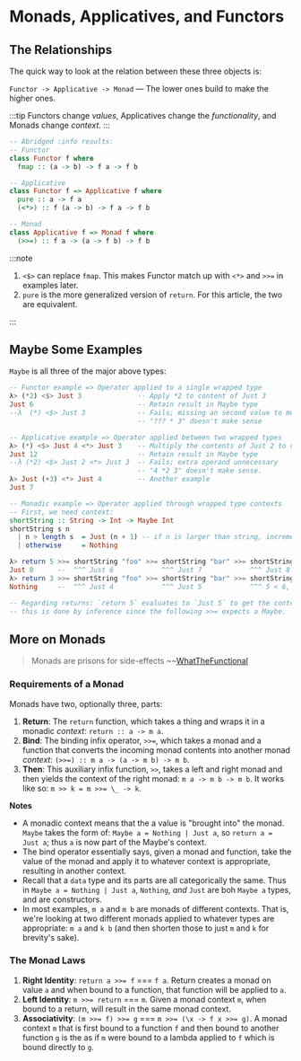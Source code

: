 # Monads, Applicatives, and Functors

## The Relationships

The quick way to look at the relation between these three objects is:

`Functor -> Applicative -> Monad` &mdash; The lower ones build to make the higher ones.

:::tip
Functors change _values_, Applicatives change the _functionality_, and Monads change _context_.
:::

```haskell
-- Abridged :info results:
-- Functor
class Functor f where
  fmap :: (a -> b) -> f a -> f b

-- Applicative
class Functor f => Applicative f where
  pure :: a -> f a
  (<*>) :: f (a -> b) -> f a -> f b

-- Monad
class Applicative f => Monad f where
  (>>=) :: f a -> (a -> f b) -> f b
```

:::note
1. `<$>` can replace `fmap`. This makes Functor match up with `<*>` and `>>=` in examples later.
2. `pure` is the more generalized version of `return`. For this article, the two are equivalent.

:::

## Maybe Some Examples

`Maybe` is all three of the major above types:

```haskell
-- Functor example => Operator applied to a single wrapped type
λ> (*2) <$> Just 3              -- Apply *2 to content of Just 3
Just 6                          -- Retain result in Maybe type
--λ  (*) <$> Just 3             -- Fails; missing an second value to multiply
                                -- "??? * 3" doesn't make sense

-- Applicative example => Operator applied between two wrapped types
λ> (*) <$> Just 4 <*> Just 3    -- Multiply the contents of Just 2 to contents of Just 3
Just 12                         -- Retain result in Maybe type
--λ (*2) <$> Just 2 <*> Just 3  -- Fails; extra operand unnecessary
                                -- "4 *2 3" doesn't make sense.
λ> Just (+3) <*> Just 4         -- Another example
Just 7

-- Monadic example => Operator applied through wrapped type contexts
-- First, we need context: 
shortString :: String -> Int -> Maybe Int
shortString s n
  | n > length s  = Just (n + 1) -- if n is larger than string, increment n
  | otherwise     = Nothing

λ> return 5 >>= shortString "foo" >>= shortString "bar" >>= shortString "fooBar"
Just 8      --  ^^^ Just 6            ^^^ Just 7            ^^^ Just 8
λ> return 3 >>= shortString "foo" >>= shortString "bar" >>= shortString "fooBar"
Nothing     --  ^^^ Just 4            ^^^ Just 5            ^^^ 5 < 6, Nothing

-- Regarding returns: `return 5` evaluates to `Just 5` to get the context started;
-- this is done by inference since the following >>= expects a Maybe.
```



## More on Monads

> Monads are prisons for side-effects ~~[WhatTheFunctional](https://whatthefunctional.wordpress.com/2018/03/04/modeling-generalized-behaviors-and-imprisoning-side-effects/)

### Requirements of a Monad

Monads have two, optionally three, parts:

1. **Return**: The `return` function, which takes a thing and wraps it in a monadic _context_: `return :: a -> m a`.
2. **Bind**: The binding infix operator, `>>=`, which takes a monad and a function that converts the incoming monad contents into another monad _context_: `(>>=) :: m a -> (a -> m b) -> m b`.
3. **Then**: This auxiliary infix function, `>>`, takes a left and right monad and then yields the context of the right monad: `m a -> m b -> m b`. It works like so: `m >> k = m >>= \_ -> k`.

**Notes**

- A monadic context means that the a value is "brought into" the monad. `Maybe` takes the form of: `Maybe a = Nothing | Just a`, so `return a = Just a`; thus `a` is now part of the Maybe's context.
- The bind operator essentially says, given a monad and function, take the value of the monad and apply it to whatever context is appropriate, resulting in another context.
- Recall that a `data` type and its parts are all categorically the same. Thus in
  `Maybe a = Nothing | Just a`, `Nothing`, _and_ `Just` are boh `Maybe a` types, and are constructors.
- In most examples, `m a` and `m b` are monads of different contexts. That is, we're looking at two different monads applied to whatever types are appropriate: `m a` and `k b` (and then shorten those to just `m` and `k` for brevity's sake).

### The Monad Laws <Lozenge t="law" p/>

1. **Right Identity**: `return a >>= f` === `f a`. Return creates a monad on value `a` and when bound to a function, that function will be applied to `a`.
2. **Left Identity**: `m >>= return` === `m`. Given a monad context `m`, when bound to a return, will result in the same monad context.
3. **Associativity**: `(m >>= f) >>= g` === `m >>= (\x -> f x >>= g)`. A monad context `m` that is first bound to a function `f` and then bound to another function `g` is the as if `m` were bound to a lambda applied to `f` which is bound directly to `g`.